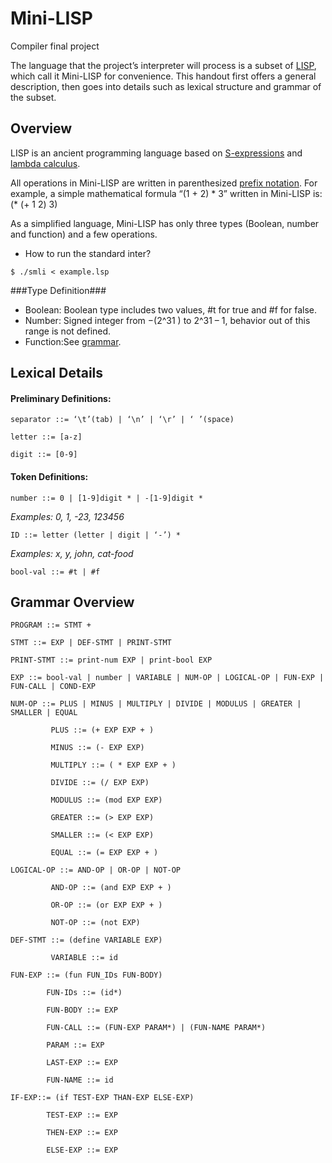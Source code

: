 # Mini-LISP
Compiler final project

The language that the project’s interpreter will process is a subset of [LISP](https://en.wikipedia.org/wiki/LISP), which call it Mini-LISP for convenience. This handout first offers a general description, then goes into details such as lexical structure and grammar of the subset.



## Overview

 LISP is an ancient programming language based on [S-expressions](https://en.wikipedia.org/wiki/S-expression) and [lambda calculus](https://en.wikipedia.org/wiki/Lambda_calculus).

 All operations in Mini-LISP are written in parenthesized [prefix notation](https://en.wikipedia.org/wiki/Polish_notation). For example, a simple mathematical formula “(1 + 2) * 3” written in Mini-LISP is: (* (+ 1 2) 3)

 As a simplified language, Mini-LISP has only three types (Boolean, number and function) and a few operations.

- How to run the standard inter?
<pre><code>$ ./smli < example.lsp</code></pre>

###Type Definition###

- Boolean: Boolean type includes two values, #t for true and #f for false.
- Number: Signed integer from −(2^31 ) to 2^31 – 1, behavior out of this range is not defined.
- Function:See [grammar](https://github.com/ScarlettCanaan/Mini-LISP/blob/master/README.md#grammar-overview).

## Lexical Details

#### Preliminary Definitions:

<pre><code>separator ::= ‘\t’(tab) | ‘\n’ | ‘\r’ | ‘ ’(space)

letter ::= [a-z]

digit ::= [0-9]
</code></pre>

#### Token Definitions:
<pre><code>number ::= 0 | [1-9]digit * | -[1-9]digit *
</code></pre>
   _Examples: 0, 1, -23, 123456_
<pre><code>ID ::= letter (letter | digit | ‘-’) *
</code></pre>
   _Examples: x, y, john, cat-food_
<pre><code>bool-val ::= #t | #f
</code></pre>
## Grammar Overview

<pre><code>PROGRAM ::= STMT +

STMT ::= EXP | DEF-STMT | PRINT-STMT

PRINT-STMT ::= print-num EXP | print-bool EXP

EXP ::= bool-val | number | VARIABLE | NUM-OP | LOGICAL-OP | FUN-EXP | FUN-CALL | COND-EXP

NUM-OP ::= PLUS | MINUS | MULTIPLY | DIVIDE | MODULUS | GREATER | SMALLER | EQUAL
      
         PLUS ::= (+ EXP EXP + )

         MINUS ::= (- EXP EXP)
       
         MULTIPLY ::= ( * EXP EXP + )
       
         DIVIDE ::= (/ EXP EXP)
       
         MODULUS ::= (mod EXP EXP)
       
         GREATER ::= (> EXP EXP)
       
         SMALLER ::= (< EXP EXP)
       
         EQUAL ::= (= EXP EXP + )
       
LOGICAL-OP ::= AND-OP | OR-OP | NOT-OP

         AND-OP ::= (and EXP EXP + )

         OR-OP ::= (or EXP EXP + )
       
         NOT-OP ::= (not EXP)
       
DEF-STMT ::= (define VARIABLE EXP)

         VARIABLE ::= id
         
FUN-EXP ::= (fun FUN_IDs FUN-BODY)
        
        FUN-IDs ::= (id*)

        FUN-BODY ::= EXP

        FUN-CALL ::= (FUN-EXP PARAM*) | (FUN-NAME PARAM*)

        PARAM ::= EXP
        
        LAST-EXP ::= EXP

        FUN-NAME ::= id

IF-EXP::= (if TEST-EXP THAN-EXP ELSE-EXP)

        TEST-EXP ::= EXP

        THEN-EXP ::= EXP

        ELSE-EXP ::= EXP
</code></pre>
